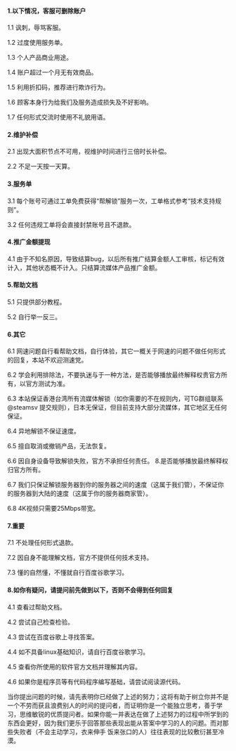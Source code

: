 #### 1.以下情况，客服可删除账户

1.1 讽刺，辱骂客服。

1.2 过度使用服务单。

1.3 个人产品商业用途。

1.4 账户超过一个月无有效商品。

1.5 利用折扣码，推荐进行欺诈行为。

1.6 顾客本身行为给我们及服务造成损失及不好影响。

1.7 任何形式交流时使用不礼貌用语。

#### 2.维护补偿

2.1 出现大面积节点不可用，视维护时间进行三倍时长补偿。

2.2 不足一天按一天算。

#### 3.服务单

3.1 每个账号可通过工单免费获得“帮解锁”服务一次，工单格式参考“技术支持规则”。

3.2 任何违规工单将会直接封禁账号且不退款。

#### 4.推广金额提现

4.1 由于不知名原因，导致结算bug，以后所有推广结算金额人工审核，标记有效计入，其他状态概不计入。只结算流媒体产品推广金额。

#### 5.帮助文档

5.1 只提供部分教程。

5.2 自行举一反三。

#### 6.其它

6.1 网速问题自行看帮助文档，自行体验，其它一概关于网速的问题不做任何形式的回复，本站不欢迎测速党。

6.2 学会利用排除法，不要执迷与于一种方法，是否能够播放最终解释权贵官方所有，以官方测试为准。

6.3 本站保证香港台湾所有流媒体解锁（如你需要的不在规则内，可TG群组联系 @steamsv 提交规则），日本无保证，但目前支持大部分流媒体，其它地区无任何保证。

6.4 异地解锁不保证速度。

6.5 擅自取消或撤销产品，无法恢复。

6.6 因自身设备导致解锁失败，官方不承担任何责任。 8.是否能够播放最终解释权归官方所有。

6.7 我们只保证解锁服务器到你的服务器之间的速度（这属于我们管），不保证你的服务器到大陆的速度（这属于你的服务器商家管）。

6.8 4K视频只需要25Mbps带宽。

#### 7.重要

7.1 不处理任何形式退款。

7.2 因自身不能理解文档，官方不提供任何技术支持。

7.3 懂的自然懂，不懂就自行百度谷歌学习。

#### 8.如你有疑问，请提问前先做到以下，否则不会得到任何回复

4.1 查看过帮助文档。

4.2 尝试自己检查检验。

4.3 尝试在百度谷歌上寻找答案。

4.4 如不具备linux基础知识，请自行百度谷歌学习。

4.5 查看你所使用的软件官方文档并理解其内容。

4.6 如果你是程序员等有代码程序编写基础，请尝试阅读源代码。

&#x20;当你提出问题的时候，请先表明你已经做了上述的努力；这将有助于树立你并不是一个不劳而获且浪费别人的时间的提问者，而证明你是一个能独立思考，善于学习，思维敏锐的优质提问者。如果你能一并表达在做了上述努力的过程中所学到的东西会更好，因为我们更乐于回答那些表现出能从答案中学习的人的问题。而对那些失败者（不会主动学习，衣来伸手 饭来张口的人）往往表现的比较敷衍甚至冷漠。